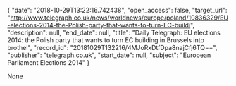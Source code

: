 {
  "date": "2018-10-29T13:22:16.742438", 
  "open_access": false, 
  "target_url": "http://www.telegraph.co.uk/news/worldnews/europe/poland/10836329/EU-elections-2014-the-Polish-party-that-wants-to-turn-EC-buildi", 
  "description": null, 
  "end_date": null, 
  "title": "Daily Telegraph: EU elections 2014: the Polish party that wants to turn EC building in Brussels into brothel", 
  "record_id": "20181029T132216/4MJoRxDtfDpa8najCfj6TQ==", 
  "publisher": "telegraph.co.uk", 
  "start_date": null, 
  "subject": "European Parliament Elections 2014"
}

None
